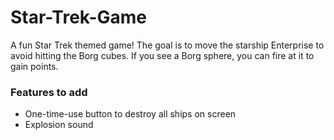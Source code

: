 # Star-Trek-Game

A fun Star Trek themed game! The goal is to move the starship Enterprise to avoid hitting the Borg cubes. If you see a Borg sphere, you can fire at it to gain points.

### Features to add
- One-time-use button to destroy all ships on screen
- Explosion sound
